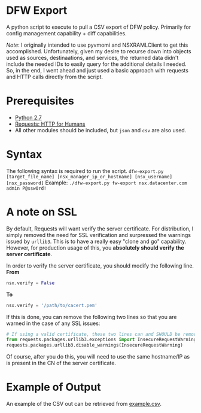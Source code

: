 # DFW Export
A python script to execute to pull a CSV export of DFW policy. Primarily for config management capability + diff capabilities.

*Note*: I originally intended to use pyvmomi and NSXRAMLClient to get this accomplished. Unfortunately, given my desire to recurse down into objects used as sources, destinaations, and services, the returned data didn't include the needed IDs to easily query for the additional details I needed. So, in the end, I went ahead and just used a basic approach with requests and HTTP calls directly from the script.

# Prerequisites
* [Python 2.7](http://docs.python-guide.org/en/latest/starting/installation/)
* [Requests: HTTP for Humans](http://docs.python-requests.org/en/master/user/install/)
* All other modules should be included, but `json` and `csv` are also used.

# Syntax
The following syntax is required to run the script.
`dfw-export.py [target_file_name] [nsx_manager_ip_or_hostname] [nsx_username] [nsx_password]`
Example: `./dfw-export.py fw-export nsx.datacenter.com admin P@ssw0rd!`

# A note on SSL
By default, Requests will want verify the server certificate. For distribution, I simply removed the need for SSL verification and surpressed the warnings issued by `urllib3`. This is to have a really easy "clone and go" capability. However, for production usage of this, you **absolutely should verify the server certificate**.

In order to verify the server certificate, you should modify the following line.
**From**
```python
nsx.verify = False
```
**To**
```python
nsx.verify = '/path/to/cacert.pem'
```

If this is done, you can remove the following two lines so that you are warned in the case of any SSL issues:

```python
# If using a valid certificate, these two lines can and SHOULD be removed. 
from requests.packages.urllib3.exceptions import InsecureRequestWarning
requests.packages.urllib3.disable_warnings(InsecureRequestWarning)
```

Of course, after you do this, you will need to use the same hostname/IP as is present in the CN of the server certificate.

# Example of Output
An example of the CSV out can be retrieved from [example.csv](example.csv).
